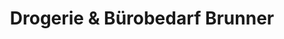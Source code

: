 ---
title: "Drogerie & Bürobedarf Brunner"
url: /schmerikon/drogerie-und-buerobedarf-brunner/
shop: Drogerie
---